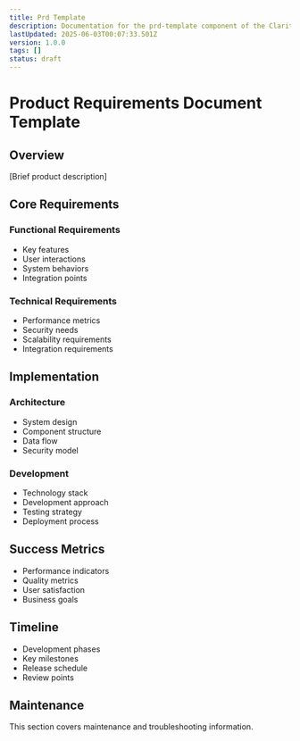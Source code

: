 ```yaml
---
title: Prd Template
description: Documentation for the prd-template component of the Clarity Engine system.
lastUpdated: 2025-06-03T00:07:33.501Z
version: 1.0.0
tags: []
status: draft
---
```




# Product Requirements Document Template

## Overview
[Brief product description]

## Core Requirements

### Functional Requirements
- Key features
- User interactions
- System behaviors
- Integration points

### Technical Requirements
- Performance metrics
- Security needs
- Scalability requirements
- Integration requirements

## Implementation

### Architecture
- System design
- Component structure
- Data flow
- Security model

### Development
- Technology stack
- Development approach
- Testing strategy
- Deployment process

## Success Metrics
- Performance indicators
- Quality metrics
- User satisfaction
- Business goals

## Timeline
- Development phases
- Key milestones
- Release schedule
- Review points 
## Maintenance

This section covers maintenance and troubleshooting information.

